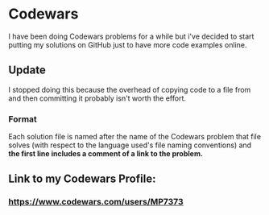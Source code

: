 # Codewars
I have been doing Codewars problems for a while but i've decided to start putting my solutions on GitHub just to have more code examples online.

## Update
I stopped doing this because the overhead of copying code to a file from and then committing it probably isn't worth the effort.

### Format
Each solution file is named after the name of the Codewars problem that file solves (with respect to the language used's file naming conventions) and **the first line includes a comment of a link to the problem.**

## Link to my Codewars Profile:
### https://www.codewars.com/users/MP7373

